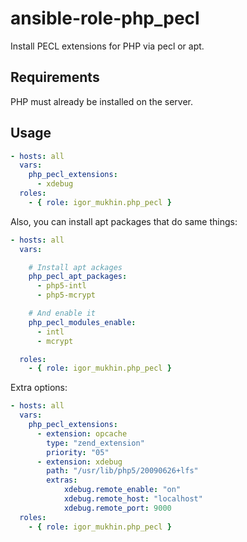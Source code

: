 # ansible-role-php_pecl

Install PECL extensions for PHP via pecl or apt.

## Requirements

PHP must already be installed on the server.

## Usage

```yml
- hosts: all
  vars:
    php_pecl_extensions:
      - xdebug
  roles:
    - { role: igor_mukhin.php_pecl }
```

Also, you can install apt packages that do same things:

```yml
- hosts: all
  vars:

  	# Install apt ackages
	php_pecl_apt_packages:
	  - php5-intl
	  - php5-mcrypt

	# And enable it
	php_pecl_modules_enable:
	  - intl
	  - mcrypt

  roles:
    - { role: igor_mukhin.php_pecl }
```

Extra options:

```yml
- hosts: all
  vars:
    php_pecl_extensions:
      - extension: opcache
        type: "zend_extension"
        priority: "05"
      - extension: xdebug
        path: "/usr/lib/php5/20090626+lfs"
        extras:
            xdebug.remote_enable: "on"
            xdebug.remote_host: "localhost"
            xdebug.remote_port: 9000
  roles:
    - { role: igor_mukhin.php_pecl }
```
